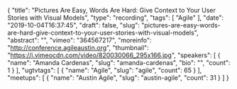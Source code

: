 {
  "title": "Pictures Are Easy, Words Are Hard: Give Context to Your User Stories with Visual Models",
  "type": "recording",
  "tags": [
    "Agile"
  ],
  "date": "2019-10-04T16:37:45",
  "draft": false,
  "slug": "pictures-are-easy-words-are-hard-give-context-to-your-user-stories-with-visual-models",
  "abstract": "",
  "vimeo": "364567217",
  "moreinfo": "http://conference.agileaustin.org",
  "thumbnail": "https://i.vimeocdn.com/video/820030066_295x166.jpg",
  "speakers": [
    {
      "name": "Amanda Cardenas",
      "slug": "amanda-cardenas",
      "bio": "",
      "count": 1
    }
  ],
  "ugtvtags": [
    {
      "name": "Agile",
      "slug": "agile",
      "count": 65
    }
  ],
  "meetups": [
    {
      "name": "Austin Agile",
      "slug": "austin-agile",
      "count": 31
    }
  ]
}